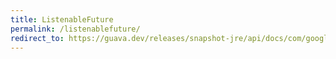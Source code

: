 ```yaml
---
title: ListenableFuture
permalink: /listenablefuture/
redirect_to: https://guava.dev/releases/snapshot-jre/api/docs/com/google/common/util/concurrent/ListenableFuture.html
---
```

